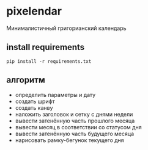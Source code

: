 # pixelendar

Минималистичный григорианский календарь


## install requirements

`pip install -r requirements.txt`


## алгоритм

- определить параметры и дату
- создать шрифт
- создать канву
- наложить заголовок и сетку с днями недели
- вывести затенённую часть прошлого месяца
- вывести месяц в соответствии со статусом дня
- вывести затенённую часть будущего месяца
- нарисовать рамку-бегунок текущего дня
